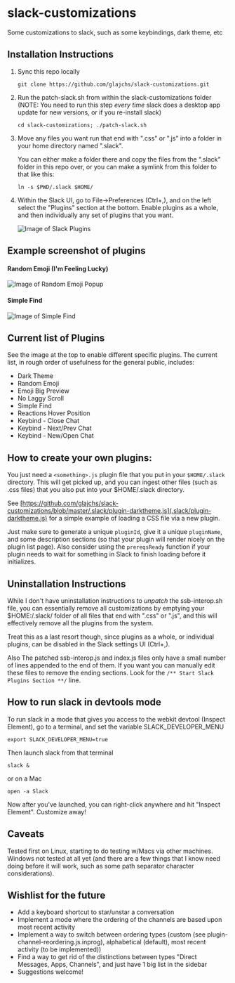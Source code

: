 # slack-customizations
Some customizations to slack, such as some keybindings, dark theme, etc

## Installation Instructions
1. Sync this repo locally

    `git clone https://github.com/glajchs/slack-customizations.git`
2. Run the patch-slack.sh from within the slack-customizations folder (NOTE: You need to run this step *every time* slack does a desktop app update for new versions, or if you re-install slack)

    `cd slack-customizations; ./patch-slack.sh`
3. Move any files you want run that end with ".css" or ".js" into a folder in your home directory named ".slack".

    You can either make a folder there and copy the files from the ".slack" folder in this repo over, or you can make a symlink from this folder to that like this:

    `ln -s $PWD/.slack $HOME/`

4. Within the Slack UI, go to File->Preferences (Ctrl+,), and on the left select the "Plugins" section at the bottom.  Enable plugins as a whole, and then individually any set of plugins that you want.

   ![Image of Slack Plugins](https://raw.githubusercontent.com/glajchs/slack-customizations/master/readme-files/slack-plugins-ui.png)

## Example screenshot of plugins

#### Random Emoji (I'm Feeling Lucky)

![Image of Random Emoji Popup](https://raw.githubusercontent.com/glajchs/slack-customizations/master/readme-files/slack-plugin-random-emoji.png)

#### Simple Find

![Image of Simple Find](https://raw.githubusercontent.com/glajchs/slack-customizations/master/readme-files/slack-plugin-simple-find.png)

#### 

## Current list of Plugins

See the image at the top to enable different specific plugins.  The current list, in rough order of usefulness for the general public, includes:

- Dark Theme
- Random Emoji
- Emoji Big Preview
- No Laggy Scroll
- Simple Find
- Reactions Hover Position
- Keybind - Close Chat
- Keybind - Next/Prev Chat
- Keybind - New/Open Chat

## How to create your own plugins:

You just need a `<something>.js` plugin file that you put in your `$HOME/.slack` directory.  This will get picked up, and you can ingest other files (such as .css files) that you also put into your $HOME/.slack directory.

See [https://github.com/glajchs/slack-customizations/blob/master/.slack/plugin-darktheme.js](.slack/plugin-darktheme.js) for a simple example of loading a CSS file via a new plugin.

Just make sure to generate a unique `pluginId`, give it a unique `pluginName`, and some description sections (so that your plugin will render nicely on the plugin list page).  Also consider using the `prereqsReady` function if your plugin needs to wait for something in Slack to finish loading before it initializes.

## Uninstallation Instructions

While I don't have uninstallation instructions to *unpatch* the ssb-interop.sh file, you can essentially remove all customizations by emptying your $HOME:/.slack/ folder of all files that end with ".css" or ".js", and this will effectively remove all the plugins from the system.

Treat this as a last resort though, since plugins as a whole, or individual plugins, can be disabled in the Slack settings UI (Ctrl+,).

Also The patched ssb-interop.js and index.js files only have a small number of lines appended to the end of them.  If you want you can manually edit these files to remove the ending sections.  Look for the `/** Start Slack Plugins Section **/` line.


## How to run slack in devtools mode
To run slack in a mode that gives you access to the webkit devtool (Inspect Element), go to a terminal, and set the variable SLACK_DEVELOPER_MENU

`export SLACK_DEVELOPER_MENU=true`

Then launch slack from that terminal

`slack &`

or on a Mac

`open -a Slack`

Now after you've launched, you can right-click anywhere and hit "Inspect Element".  Customize away!

## Caveats
Tested first on Linux, starting to do testing w/Macs via other machines.  Windows not tested at all yet (and there are a few things that I know need doing before it will work, such as some path separator character considerations).

## Wishlist for the future

- Add a keyboard shortcut to star/unstar a conversation
- Implement a mode where the ordering of the channels are based upon most recent activity
- Implement a way to switch between ordering types (custom (see plugin-channel-reordering.js.inprog), alphabetical (default), most recent activity (to be implemented))
- Find a way to get rid of the distinctions between types "Direct Messages, Apps, Channels", and just have 1 big list in the sidebar
- Suggestions welcome!
